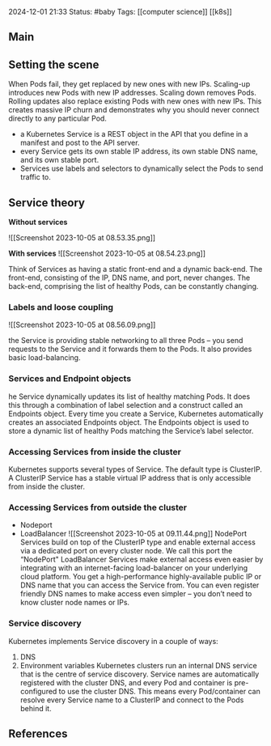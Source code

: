 2024-12-01 21:33
Status: #baby
Tags: [[computer science]] [[k8s]]
## Main
## Setting the scene
When Pods fail, they get replaced by new ones with new IPs. Scaling-up introduces new Pods with new IP addresses. Scaling down removes Pods. Rolling updates also replace existing Pods with new ones with new IPs. This creates massive IP churn and demonstrates why you should never connect directly to any particular Pod.
- a Kubernetes Service is a REST object in the API that you define in a manifest and post to the API server.
- every Service gets its own stable IP address, its own stable DNS name, and its own stable port.
- Services use labels and selectors to dynamically select the Pods to send traffic to.
## Service theory 
**Without services**

![[Screenshot 2023-10-05 at 08.53.35.png]]

**With services**
![[Screenshot 2023-10-05 at 08.54.23.png]]

Think of Services as having a static front-end and a dynamic back-end. The front-end, consisting of the IP, DNS name, and port, never changes. The back-end, comprising the list of healthy Pods, can be constantly changing.

### Labels and loose coupling

![[Screenshot 2023-10-05 at 08.56.09.png]]

the Service is providing stable networking to all three Pods – you send requests to the Service and it forwards them to the Pods. It also provides basic load-balancing.
### Services and Endpoint objects

he Service dynamically updates its list of healthy matching Pods. It does this through a combination of label selection and a construct called an Endpoints object.
Every time you create a Service, Kubernetes automatically creates an associated Endpoints object. The Endpoints object is used to store a dynamic list of healthy Pods matching the Service’s label selector.
### Accessing Services from inside the cluster
Kubernetes supports several types of Service. The default type is ClusterIP.
A ClusterIP Service has a stable virtual IP address that is only accessible from inside the cluster.
### Accessing Services from outside the cluster
- Nodeport
- LoadBalancer
![[Screenshot 2023-10-05 at 09.11.44.png]]
NodePort Services build on top of the ClusterIP type and enable external access via a dedicated port on every cluster node. We call this port the “NodePort"
LoadBalancer Services make external access even easier by integrating with an internet-facing load-balancer on your underlying cloud platform. You get a high-performance highly-available public IP or DNS name that you can access the Service from. You can even register friendly DNS names to make access even simpler – you don’t need to know cluster node names or IPs.
### Service discovery
Kubernetes implements Service discovery in a couple of ways:
1. DNS
2. Environment variables
Kubernetes clusters run an internal DNS service that is the centre of service discovery. Service names are automatically registered with the cluster DNS, and every Pod and container is pre-configured to use the cluster DNS. This means every Pod/container can resolve every Service name to a ClusterIP and connect to the Pods behind it.



## References


